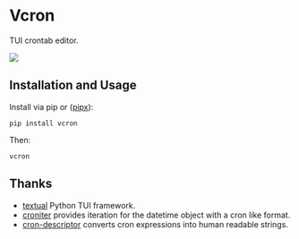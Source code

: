 # Vcron

TUI crontab editor.

![](vcron.png)

## Installation and Usage

Install via pip or ([pipx](https://github.com/pypa/pipx)):

```shell
pip install vcron
```

Then:

```shell
vcron
```

## Thanks

- [textual](https://github.com/textualize/textual/) Python TUI framework.
- [croniter](https://github.com/kiorky/croniter) provides iteration for the datetime object with a cron like format.
- [cron-descriptor](https://github.com/Salamek/cron-descriptor) converts cron expressions into human readable strings.
